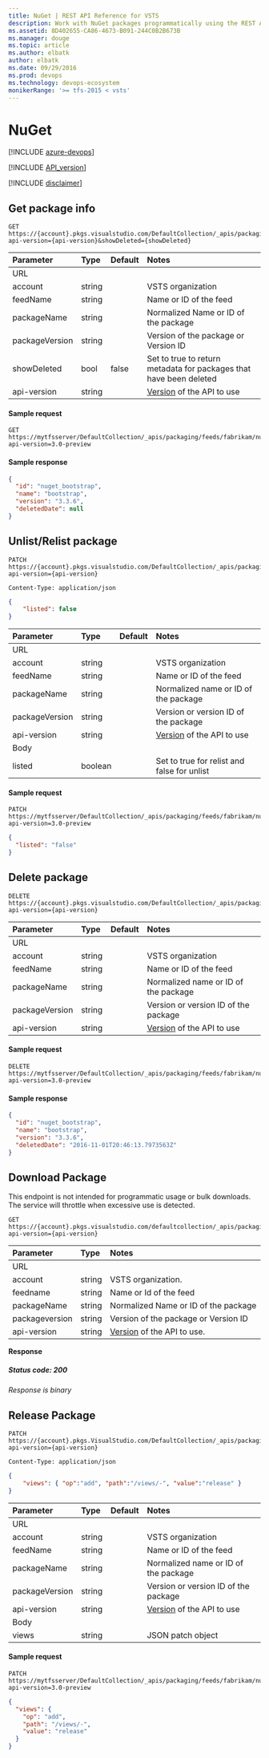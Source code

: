 ```yaml
---
title: NuGet | REST API Reference for VSTS 
description: Work with NuGet packages programmatically using the REST APIs for VSTS.
ms.assetid: 8D402655-CA86-4673-B091-244C0B2B673B
ms.manager: douge
ms.topic: article
ms.author: elbatk
author: elbatk
ms.date: 09/29/2016
ms.prod: devops
ms.technology: devops-ecosystem
monikerRange: '>= tfs-2015 < vsts'
---
```

# NuGet

[!INCLUDE [azure-devops](../_data/azure-devops-message.md)]


[!INCLUDE [API_version](../_data/version3-preview1.md)]

[!INCLUDE [disclaimer](../_data/disclaimer.md)]

## Get package info

```no-highlight
GET https://{account}.pkgs.visualstudio.com/DefaultCollection/_apis/packaging/feeds/{feedName}/nuget/packages/{packageName}/versions/{packageVersion}?api-version={api-version}&showDeleted={showDeleted}
```

| Parameter             | Type    | Default   | Notes
|:----------------------|:--------|:----------|:---------------------------------------------------------------------------------------------------
| URL
| account               | string  |           | VSTS organization
| feedName              | string  |           | Name or ID of the feed
| packageName           | string  |           | Normalized Name or ID of the package
| packageVersion        | string  |           | Version of the package or Version ID
| showDeleted           | bool    | false     | Set to true to return metadata for packages that have been deleted
| api-version           | string  |           | [Version](../../concepts/rest-api-versioning.md) of the API to use

#### Sample request

```
GET https://mytfsserver/DefaultCollection/_apis/packaging/feeds/fabrikam/nuget/packages/bootstrap/versions/3.3.6/?api-version=3.0-preview
```

#### Sample response

```json
{
  "id": "nuget_bootstrap",
  "name": "bootstrap",
  "version": "3.3.6",
  "deletedDate": null
}
```


## Unlist/Relist package

```no-highlight
PATCH https://{account}.pkgs.visualstudio.com/DefaultCollection/_apis/packaging/feeds/{feedName}/nuget/packages/{packageName}/versions/{packageVersion}?api-version={api-version}
```

```http
Content-Type: application/json
```

```json
{
    "listed": false
}
```

| Parameter             | Type    | Default   | Notes
|:----------------------|:--------|:----------|:---------------------------------------------------------------------------------------------------
| URL
| account               | string  |           | VSTS organization
| feedName              | string  |           | Name or ID of the feed
| packageName           | string  |           | Normalized name or ID of the package
| packageVersion        | string  |           | Version or version ID of the package
| api-version           | string  |           | [Version](../../concepts/rest-api-versioning.md) of the API to use
| Body
| listed                | boolean |            | Set to true for relist and false for unlist

#### Sample request

```
PATCH https://mytfsserver/DefaultCollection/_apis/packaging/feeds/fabrikam/nuget/packages/bootstrap/versions/3.3.6/?api-version=3.0-preview
```
```json
{
  "listed": "false"
}
```


## Delete package

```no-highlight
DELETE https://{account}.pkgs.visualstudio.com/DefaultCollection/_apis/packaging/feeds/{feedName}/nuget/packages/{packageName}/versions/{packageVersion}?api-version={api-version}
```

| Parameter             | Type    | Default   | Notes
|:----------------------|:--------|:----------|:---------------------------------------------------------------------------------------------------
| URL
| account               | string  |           | VSTS organization
| feedName              | string  |           | Name or ID of the feed
| packageName           | string  |           | Normalized name or ID of the package
| packageVersion        | string  |           | Version or version ID of the package
| api-version           | string  |           | [Version](../../concepts/rest-api-versioning.md) of the API to use

#### Sample request

```
DELETE https://mytfsserver/DefaultCollection/_apis/packaging/feeds/fabrikam/nuget/packages/bootstrap/versions/3.3.6/?api-version=3.0-preview
```

#### Sample response

```json
{
  "id": "nuget_bootstrap",
  "name": "bootstrap",
  "version": "3.3.6",
  "deletedDate": "2016-11-01T20:46:13.7973563Z"
}
```


## Download Package

This endpoint is not intended for programmatic usage or bulk downloads.  The service will throttle when excessive use is detected.

```no-highlight
GET https://{account}.pkgs.visualstudio.com/defaultcollection/_apis/packaging/feeds/{feedname}/nuget/packages/{packagename}/versions/{packageversion}/content?api-version={api-version}
```

| Parameter | Type    | Notes
|:----------|:--------|:-------------------------------------------------------------------------------------------------------------
| URL
| account   | string  | VSTS organization.
| feedname   | string  | Name or Id of the feed
| packageName   | string  | Normalized Name or ID of the package
| packageversion   | string  | Version of the package or Version ID
| api-version | string | [Version](../../concepts/rest-api-versioning.md) of the API to use.


**Response**

##### Status code: 200
*Response is binary*

## Release Package
```httprequest
PATCH https://{account}.pkgs.VisualStudio.com/DefaultCollection/_apis/packaging/feeds/{feedName}/nuget/packages/{packageName}/versions/{packageVersion}?api-version={api-version}
```

```http
Content-Type: application/json
```
```json
{
    "views": { "op":"add", "path":"/views/-", "value":"release" }
}
```

| Parameter             | Type    | Default   | Notes
|:----------------------|:--------|:----------|:---------------------------------------------------------------------------------------------------
| URL
| account               | string  |           | VSTS organization
| feedName              | string  |           | Name or ID of the feed
| packageName           | string  |           | Normalized name or ID of the package
| packageVersion        | string  |           | Version or version ID of the package
| api-version           | string  |           | [Version](../../concepts/rest-api-versioning.md) of the API to use
| Body
| views                 | string  |           | JSON patch object

#### Sample request

```
PATCH https://mytfsserver/DefaultCollection/_apis/packaging/feeds/fabrikam/nuget/packages/bootstrap/versions/3.3.6/?api-version=3.0-preview
```
```json
{
  "views": {
    "op": "add",
    "path": "/views/-",
    "value": "release"
  }
}
```

